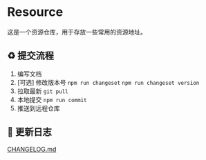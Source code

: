 # Resource

这是一个资源仓库，用于存放一些常用的资源地址。

## ♻️ 提交流程

1. 编写文档
2. [可选] 修改版本号 `npm run changeset` `npm run changeset version`
3. 拉取最新 `git pull`
4. 本地提交 `npm run commit`
5. 推送到远程仓库

## 📝 更新日志

[CHANGELOG.md](CHANGELOG.md)